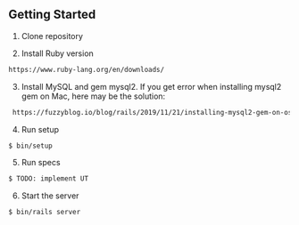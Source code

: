 ## Getting Started

1. Clone repository

2. Install Ruby version

```sh
https://www.ruby-lang.org/en/downloads/
```

3. Install MySQL and gem mysql2. If you get error when installing mysql2 gem on Mac, here may be the solution:

```sh
 https://fuzzyblog.io/blog/rails/2019/11/21/installing-mysql2-gem-on-osx-when-headers-can-t-be-found.html
```

4. Run setup

```sh
$ bin/setup
```

5. Run specs

```sh
$ TODO: implement UT
```

6. Start the server

```sh
$ bin/rails server
```
